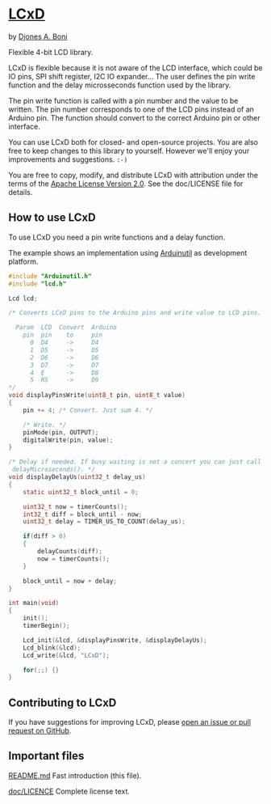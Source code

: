 # [LCxD](https://github.com/djboni/lcxd)

by [Djones A. Boni](https://twitter.com/djonesboni)


Flexible 4-bit LCD library.

LCxD is flexible because it is not aware of the LCD interface, which could
be IO pins, SPI shift register, I2C IO expander... The user defines the pin
write function and the delay microsseconds function used by the library.

The pin write function is called with a pin number and the value to be
written. The pin number corresponds to one of the LCD pins instead of an
Arduino pin. The function should convert to the correct Arduino pin or other
interface.

You can use LCxD both for closed- and open-source projects. You are also
free to keep changes to this library to yourself. However we'll enjoy your
improvements and suggestions. `:-)`

You are free to copy, modify, and distribute LCxD with attribution under
the terms of the
[Apache License Version 2.0](http://www.apache.org/licenses/LICENSE-2.0).
See the doc/LICENSE file for details.


## How to use LCxD

To use LCxD you need a pin write functions and a delay function.

The example shows an implementation using
[Arduinutil](https://github.com/djboni/arduinutil) as development platform.

```c
#include "Arduinutil.h"
#include "lcd.h"

Lcd lcd;

/* Converts LCxD pins to the Arduino pins and write value to LCD pins.

  Param  LCD  Convert  Arduino
    pin  pin    to     pin
      0  D4     ->     D4
      1  D5     ->     D5
      2  D6     ->     D6
      3  D7     ->     D7
      4  E      ->     D8
      5  RS     ->     D9
*/
void displayPinsWrite(uint8_t pin, uint8_t value)
{
    pin += 4; /* Convert. Just sum 4. */

    /* Write. */
    pinMode(pin, OUTPUT);
    digitalWrite(pin, value);
}

/* Delay if needed. If busy waiting is not a concert you can just call
 delayMicroseconds(). */
void displayDelayUs(uint32_t delay_us)
{
    static uint32_t block_until = 0;

    uint32_t now = timerCounts();
    int32_t diff = block_until - now;
    uint32_t delay = TIMER_US_TO_COUNT(delay_us);

    if(diff > 0)
    {
        delayCounts(diff);
        now = timerCounts();
    }

    block_until = now + delay;
}

int main(void)
{
    init();
    timerBegin();

    Lcd_init(&lcd, &displayPinsWrite, &displayDelayUs);
    Lcd_blink(&lcd);
    Lcd_write(&lcd, "LCxD");

    for(;;) {}
}
```


## Contributing to LCxD

If you have suggestions for improving LCxD, please
[open an issue or pull request on GitHub](https://github.com/djboni/lcxd).



## Important files

[README.md](https://github.com/djboni/lcxd/blob/master/README.md)
Fast introduction (this file).

[doc/LICENCE](https://github.com/djboni/lcxd/blob/master/doc/LICENSE)
Complete license text.
